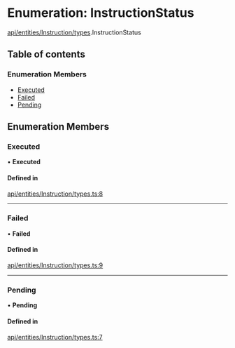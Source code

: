 # Enumeration: InstructionStatus

[api/entities/Instruction/types](../wiki/api.entities.Instruction.types).InstructionStatus

## Table of contents

### Enumeration Members

- [Executed](../wiki/api.entities.Instruction.types.InstructionStatus#executed)
- [Failed](../wiki/api.entities.Instruction.types.InstructionStatus#failed)
- [Pending](../wiki/api.entities.Instruction.types.InstructionStatus#pending)

## Enumeration Members

### Executed

• **Executed**

#### Defined in

[api/entities/Instruction/types.ts:8](https://github.com/PolymathNetwork/polymesh-sdk/blob/49113a20/src/api/entities/Instruction/types.ts#L8)

___

### Failed

• **Failed**

#### Defined in

[api/entities/Instruction/types.ts:9](https://github.com/PolymathNetwork/polymesh-sdk/blob/49113a20/src/api/entities/Instruction/types.ts#L9)

___

### Pending

• **Pending**

#### Defined in

[api/entities/Instruction/types.ts:7](https://github.com/PolymathNetwork/polymesh-sdk/blob/49113a20/src/api/entities/Instruction/types.ts#L7)
